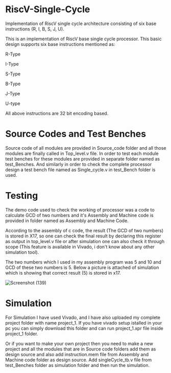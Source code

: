 # RiscV-Single-Cycle
Implementation of RiscV single cycle architecture consisting of six base instructions (R, I, B, S, J, U). 

This is an implementation of RiscV base single cycle processor. This basic design supports six base instructions mentioned as:

R-Type

I-Type

S-Type

B-Type

J-Type

U-type

All above instructions are 32 bit encoding based. 

# Source Codes and Test Benches

Source code of all modules are provided in Source_code folder and all those modules are finally called in Top_level.v file. In order to test each module test benches for these modules are provided in separate folder named as test_Benches. And similarly in order to check the complete processor design a test bench file named as Single_cycle.v in test_Bench folder is used.

# Testing

The demo code used to check the working of processor was a code to calculate GCD of two numbers and it's Assembly and Machine code is provided in folder named as Assembly and Machine Code.

According to the assembly of c code, the result (The GCD of two numbers) is stored in X17, so one can check the final result by declaring this register as output in top_level.v file or after simulation one can also check it through scope (This feature is available in Vivado, i don't know about any other simulation tool). 

The two numbers which I used in my assembly program was 5 and 10 and GCD of these two numbers is 5. Below a picture is attached of simulation which is showing that correct result (5) is stored in x17.

![Screenshot (139)](https://user-images.githubusercontent.com/93525537/139679257-e73fcc02-97c3-4d13-85ea-015958436e8f.png)

# Simulation

For Simulation I have used Vivado, and I have also uploaded my complete project folder with name project_1. If you have vivado setup istalled in your pc you can simply download this folder and can run project_1.xpr file inside project_1 folder.

Or if you want to make your own project then you need to make a new project and all the modules that are in Source code folders add them as design source and also add instruction.mem file from Assembly and Machine code folder as design source. Add singleCycle_tb.v file from test_Benches folder as simulation folder and then run the simulation.






